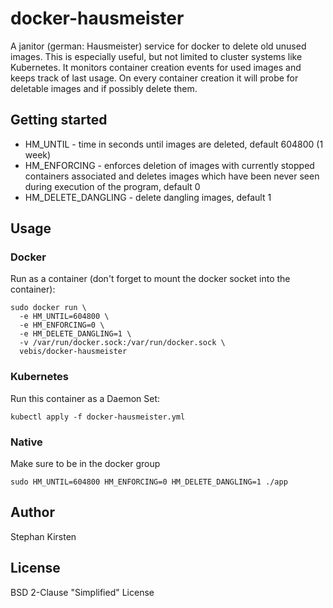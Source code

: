 # docker-hausmeister
A janitor (german: Hausmeister) service for docker to delete old unused images. This is especially useful, but not limited to cluster systems like Kubernetes.
It monitors container creation events for used images and keeps track of last usage. On every container creation it will probe for deletable images and if possibly delete them.

## Getting started

* HM_UNTIL - time in seconds until images are deleted, default 604800 (1 week)
* HM_ENFORCING - enforces deletion of images with currently stopped containers associated and deletes images which have been never seen during execution of the program, default 0
* HM_DELETE_DANGLING - delete dangling images, default 1

## Usage

### Docker
Run as a container (don't forget to mount the docker socket into the container):
```
sudo docker run \
  -e HM_UNTIL=604800 \
  -e HM_ENFORCING=0 \
  -e HM_DELETE_DANGLING=1 \
  -v /var/run/docker.sock:/var/run/docker.sock \
  vebis/docker-hausmeister
```

### Kubernetes
Run this container as a Daemon Set:
```
kubectl apply -f docker-hausmeister.yml
```

### Native
Make sure to be in the docker group
```
sudo HM_UNTIL=604800 HM_ENFORCING=0 HM_DELETE_DANGLING=1 ./app
```

## Author

Stephan Kirsten

## License

BSD 2-Clause "Simplified" License
